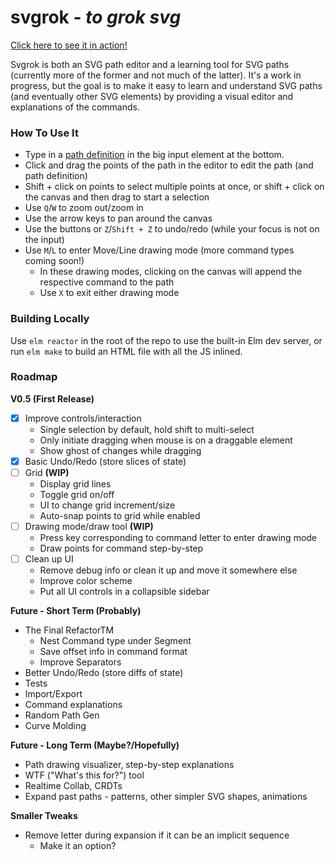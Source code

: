 # svgrok - _to grok svg_

[Click here to see it in action!](https://bloblblobl.github.io/svgrok/public/index.html)

Svgrok is both an SVG path editor and a learning tool for SVG paths (currently
more of the former and not much of the latter). It's a work in progress, but the
goal is to make it easy to learn and understand SVG paths (and eventually other
SVG elements) by providing a visual editor and explanations of the commands.

### How To Use It

- Type in a [path definition](https://developer.mozilla.org/en-US/docs/Web/SVG/Element/path) in the big input element at the bottom.
- Click and drag the points of the path in the editor to edit the path (and path definition)
- Shift + click on points to select multiple points at once, or shift + click on the canvas and then drag to start a selection
- Use `Q`/`W` to zoom out/zoom in
- Use the arrow keys to pan around the canvas
- Use the buttons or `Z`/`Shift + Z` to undo/redo (while your focus is not on the input)
- Use `M`/`L` to enter Move/Line drawing mode (more command types coming soon!)
  - In these drawing modes, clicking on the canvas will append the respective command to the path
  - Use `X` to exit either drawing mode

### Building Locally

Use `elm reactor` in the root of the repo to use the built-in Elm dev server, or
run `elm make` to build an HTML file with all the JS inlined.

### Roadmap

**V0.5 (First Release)**

- [x] Improve controls/interaction
  - Single selection by default, hold shift to multi-select
  - Only initiate dragging when mouse is on a draggable element
  - Show ghost of changes while dragging
- [x] Basic Undo/Redo (store slices of state)
- [ ] Grid **(WIP)**
  - Display grid lines
  - Toggle grid on/off
  - UI to change grid increment/size
  - Auto-snap points to grid while enabled
- [ ] Drawing mode/draw tool **(WIP)**
  - Press key corresponding to command letter to enter drawing mode
  - Draw points for command step-by-step
- [ ] Clean up UI
  - Remove debug info or clean it up and move it somewhere else
  - Improve color scheme
  - Put all UI controls in a collapsible sidebar

**Future - Short Term (Probably)**

- The Final RefactorTM
  - Nest Command type under Segment
  - Save offset info in command format
  - Improve Separators
- Better Undo/Redo (store diffs of state)
- Tests
- Import/Export
- Command explanations
- Random Path Gen
- Curve Molding

**Future - Long Term (Maybe?/Hopefully)**

- Path drawing visualizer, step-by-step explanations
- WTF ("What's this for?") tool
- Realtime Collab, CRDTs
- Expand past paths - patterns, other simpler SVG shapes, animations

**Smaller Tweaks**

- Remove letter during expansion if it can be an implicit sequence
  - Make it an option?
